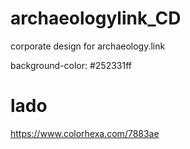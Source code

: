 # archaeologylink_CD

corporate design for archaeology.link

background-color: #252331ff

# lado

https://www.colorhexa.com/7883ae
